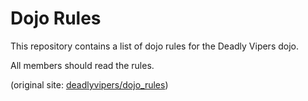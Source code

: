 Dojo Rules
==========

This repository contains a list of dojo rules for the Deadly Vipers dojo.

All members should read the rules.

(original site: [deadlyvipers/dojo_rules](https://github.com/deadlyvipers))

